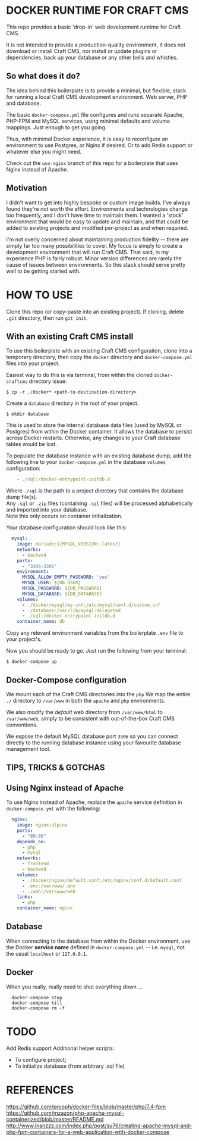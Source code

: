 # DOCKER RUNTIME FOR CRAFT CMS

This repo provides a basic 'drop-in' web development runtime for Craft CMS.

It is not intended to provide a production-quality environment, it does not download or install Craft CMS, nor install or update plugins or dependencies, back up your database or any other bells and whistles.

## So what does it do?

The idea behind this boilerplate is to provide a minimal, but flexible, stack for running a local Craft CMS development environment. Web server, PHP and database.

The basic `docker-compose.yml` file configures and runs separate Apache, PHP-FPM and MySQL services, using minimal defaults and volume mappings. Just enough to get you going.

Thus, with minimal Docker experience, it is easy to reconfigure an environment to use Postgres, or Nginx if desired. Or to add Redis support or whatever else you might need.

Check out the `use-nginx` branch of this repo for a boilerplate that uses Nginx instead of Apache.

## Motivation

I didn't want to get into highly bespoke or custom image builds. I've always found they're not worth the effort. Environments and technologies change too frequently, and I don't have time to maintain them. I wanted a 'stock' environment that would be easy to update and maintain, and that could be added to existing projects and modified per-project as and when required.

I'm not overly concerned about maintaining production fidelity -- there are simply far too many possibilities to cover. My focus is simply to create a development environment that will run Craft CMS. That said, in my experience PHP is fairly robust. Minor version differences are rarely the cause of issues between environments. So this stack should serve pretty well to be getting started with.


# HOW TO USE

Clone this repo (or copy-paste into an existing project).
If cloning, delete `.git` directory, then run `git init`.

## With an existing Craft CMS install

To use this boilerplate with an existing Craft CMS configuraiton, clone into a temporary directory, then copy the `docker` directory and `docker-compose.yml` files into your project.

Easiest way to do this is via terminal, from within the cloned `docker-craftcms` directory issue:

```shell
$ cp -r ./docker* <path-to-destination-directory>
```

Create a `database` directory in the root of your project.

```shell
$ mkdir database
```

This is used to store the internal database data files (used by MySQL or Postgres) from within the Docker container. It allows the database to persist across Docker restarts. Otherwise, any changes to your Craft database tables would be lost.

To populate the database instance with an existing database dump, add the following line to your `docker-compose.yml` in the database `volumes` configuration:

```yaml
    - ./sql:/docker-entrypoint-initdb.d
```

Where `./sql` is the path to a project directory that contains the database dump file(s).  
Any `.sql` or `.zip` files (containing `.sql` files) will be processed alphabetically and imported into your database.  
Note this only occurs on container initialization. 

Your database configuration should look like this:

```yaml
  mysql:
    image: mariadb:${MYSQL_VERSION:-latest}
    networks:
      - backend
    ports:
      - "3306:3306"
    environment:
      MYSQL_ALLOW_EMPTY_PASSWORD: 'yes'
      MYSQL_USER: ${DB_USER}
      MYSQL_PASSWORD: ${DB_PASSWORD}
      MYSQL_DATABASE: ${DB_DATABASE}
    volumes:
      - ./docker/mysql/my.cnf:/etc/mysql/conf.d/custom.cnf
      - ./database:/var/lib/mysql:delegated
      - ./sql:/docker-entrypoint-initdb.d
    container_name: db
```


Copy any relevant environment variables from the boilerplate `.env` file to your project's.

Now you should be ready to go. Just run the following from your terminal:

```shell
$ docker-compose up
```

## Docker-Compose configuration

We mount each of the Craft CMS directories into the `php` 
We map the entire `./` directory to `/var/www` in both the `apache` and `php` environments.

We also modify the _default_ web directory from `/var/www/html` to `/var/www/web`, simply to be consistent with out-of-the-box Craft CMS conventions.

We expose the default MySQL database port `3306` so you can connect directly to the running database instance using your favourite database management tool.

## TIPS, TRICKS & GOTCHAS

## Using Nginx instead of Apache

To use Nginx instead of Apache, replace the `apache` service definition in `docker-compose.yml` with the following:
```yaml
  nginx:
    image: nginx:alpine
    ports:
      - "80:80"
    depends_on:
      - php
      - mysql
    networks:
      - frontend
      - backend
    volumes:
      - ./docker/nginx/default.conf:/etc/nginx/conf.d/default.conf
      - .env:/var/www/.env
      - ./web:/var/www/web
    links:
      - php
    container_name: nginx
```

## Database
When connecting to the database from within the Docker environment, use the Docker **service name** defined in `docker-compose.yml` -- i.e. `mysql`, not the usual `localhost` or `127.0.0.1`.

## Docker

When you really, really need to shut everything down ...
```shell
  docker-compose stop
  docker-compose kill
  docker-compose rm -f
```

# TODO

Add Redis support
Additional helper scripts:  
 * To configure project;
 * To initialize database (from arbitrary .sql file)

# REFERENCES

https://github.com/prooph/docker-files/blob/master/php/7.4-fpm  
https://github.com/mzazon/php-apache-mysql-containerized/blob/master/README.md  
http://www.inanzzz.com/index.php/post/su76/creating-apache-mysql-and-php-fpm-containers-for-a-web-application-with-docker-compose